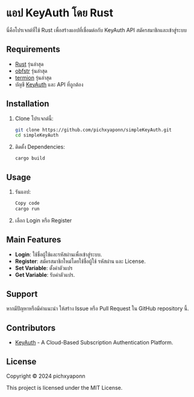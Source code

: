 # แอป KeyAuth โดย Rust

นี่คือโปรเจกต์ที่ใช้ Rust เพื่อสร้างแอปที่เชื่อมต่อกับ KeyAuth API สมัครสมาชิกและเข้าสู่ระบบ

## Requirements

- [Rust](https://www.rust-lang.org/) รุ่นล่าสุด
- [obfstr](https://github.com/CasualX/obfstr) รุ่นล่าสุด
- [termion](https://github.com/redox-os/termion) รุ่นล่าสุด
- บัญชี [KeyAuth](https://keyauth.win/) และ API ที่ถูกต้อง

## Installation

1. Clone โปรเจกต์นี้:

   ```bash
   git clone https://github.com/pichxyaponn/simpleKeyAuth.git
   cd simpleKeyAuth

2. ติดตั้ง Dependencies:

   ```bash
   cargo build

## Usage

1. รันแอป:

   ```bash
   Copy code
   cargo run
   ```
2. เลือก Login หรือ Register

## Main Features

- **Login**: ใช้ชื่อผู้ใช้และรหัสผ่านเพื่อเข้าสู่ระบบ.
- **Register**: สมัครสมาชิกใหม่โดยใช้ชื่อผู้ใช้ รหัสผ่าน และ License.
- **Set Variable**: ตั้งค่าตัวแปร
- **Get Variable**: รับค่าตัวแปร.

## Support

หากมีปัญหาหรือมีคำแนะนำ ให้สร้าง Issue หรือ Pull Request ใน GitHub repository นี้.

## Contributors

- [KeyAuth](https://keyauth.win/) - A Cloud-Based Subscription Authentication Platform.

## License

Copyright © 2024 pichxyaponn

This project is licensed under the MIT License.
